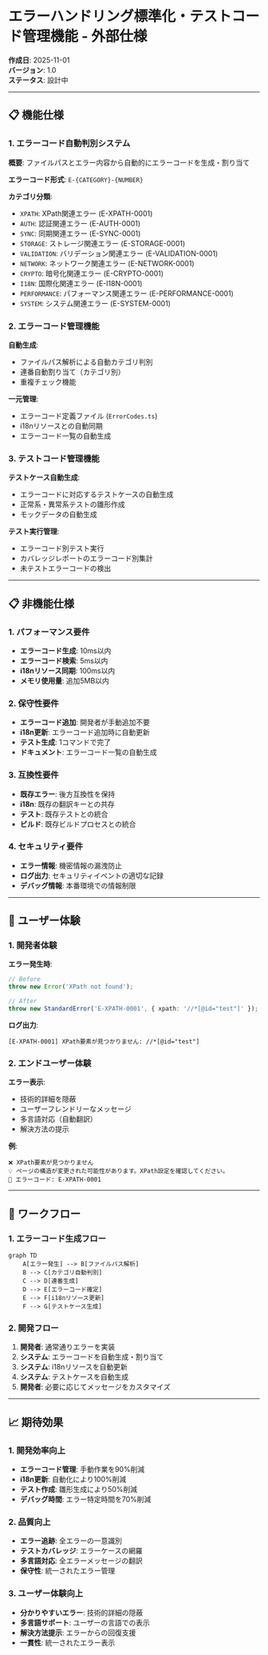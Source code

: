 # エラーハンドリング標準化・テストコード管理機能 - 外部仕様

**作成日**: 2025-11-01  
**バージョン**: 1.0  
**ステータス**: 設計中

---

## 📋 機能仕様

### 1. エラーコード自動判別システム

**概要**: ファイルパスとエラー内容から自動的にエラーコードを生成・割り当て

**エラーコード形式**: `E-{CATEGORY}-{NUMBER}`

**カテゴリ分類**:
- `XPATH`: XPath関連エラー (E-XPATH-0001)
- `AUTH`: 認証関連エラー (E-AUTH-0001)
- `SYNC`: 同期関連エラー (E-SYNC-0001)
- `STORAGE`: ストレージ関連エラー (E-STORAGE-0001)
- `VALIDATION`: バリデーション関連エラー (E-VALIDATION-0001)
- `NETWORK`: ネットワーク関連エラー (E-NETWORK-0001)
- `CRYPTO`: 暗号化関連エラー (E-CRYPTO-0001)
- `I18N`: 国際化関連エラー (E-I18N-0001)
- `PERFORMANCE`: パフォーマンス関連エラー (E-PERFORMANCE-0001)
- `SYSTEM`: システム関連エラー (E-SYSTEM-0001)

### 2. エラーコード管理機能

**自動生成**:
- ファイルパス解析による自動カテゴリ判別
- 連番自動割り当て（カテゴリ別）
- 重複チェック機能

**一元管理**:
- エラーコード定義ファイル (`ErrorCodes.ts`)
- i18nリソースとの自動同期
- エラーコード一覧の自動生成

### 3. テストコード管理機能

**テストケース自動生成**:
- エラーコードに対応するテストケースの自動生成
- 正常系・異常系テストの雛形作成
- モックデータの自動生成

**テスト実行管理**:
- エラーコード別テスト実行
- カバレッジレポートのエラーコード別集計
- 未テストエラーコードの検出

---

## 📋 非機能仕様

### 1. パフォーマンス要件

- **エラーコード生成**: 10ms以内
- **エラーコード検索**: 5ms以内
- **i18nリソース同期**: 100ms以内
- **メモリ使用量**: 追加5MB以内

### 2. 保守性要件

- **エラーコード追加**: 開発者が手動追加不要
- **i18n更新**: エラーコード追加時に自動更新
- **テスト生成**: 1コマンドで完了
- **ドキュメント**: エラーコード一覧の自動生成

### 3. 互換性要件

- **既存エラー**: 後方互換性を保持
- **i18n**: 既存の翻訳キーとの共存
- **テスト**: 既存テストとの統合
- **ビルド**: 既存ビルドプロセスとの統合

### 4. セキュリティ要件

- **エラー情報**: 機密情報の漏洩防止
- **ログ出力**: セキュリティイベントの適切な記録
- **デバッグ情報**: 本番環境での情報制限

---

## 🎯 ユーザー体験

### 1. 開発者体験

**エラー発生時**:
```typescript
// Before
throw new Error('XPath not found');

// After  
throw new StandardError('E-XPATH-0001', { xpath: '//*[@id="test"]' });
```

**ログ出力**:
```
[E-XPATH-0001] XPath要素が見つかりません: //*[@id="test"]
```

### 2. エンドユーザー体験

**エラー表示**:
- 技術的詳細を隠蔽
- ユーザーフレンドリーなメッセージ
- 多言語対応（自動翻訳）
- 解決方法の提示

**例**:
```
❌ XPath要素が見つかりません
💡 ページの構造が変更された可能性があります。XPath設定を確認してください。
🔧 エラーコード: E-XPATH-0001
```

---

## 🔄 ワークフロー

### 1. エラーコード生成フロー

```mermaid
graph TD
    A[エラー発生] --> B[ファイルパス解析]
    B --> C[カテゴリ自動判別]
    C --> D[連番生成]
    D --> E[エラーコード確定]
    E --> F[i18nリソース更新]
    F --> G[テストケース生成]
```

### 2. 開発フロー

1. **開発者**: 通常通りエラーを実装
2. **システム**: エラーコードを自動生成・割り当て
3. **システム**: i18nリソースを自動更新
4. **システム**: テストケースを自動生成
5. **開発者**: 必要に応じてメッセージをカスタマイズ

---

## 📈 期待効果

### 1. 開発効率向上

- **エラーコード管理**: 手動作業を90%削減
- **i18n更新**: 自動化により100%削減
- **テスト作成**: 雛形生成により50%削減
- **デバッグ時間**: エラー特定時間を70%削減

### 2. 品質向上

- **エラー追跡**: 全エラーの一意識別
- **テストカバレッジ**: エラーケースの網羅
- **多言語対応**: 全エラーメッセージの翻訳
- **保守性**: 統一されたエラー管理

### 3. ユーザー体験向上

- **分かりやすいエラー**: 技術的詳細の隠蔽
- **多言語サポート**: ユーザーの言語での表示
- **解決方法提示**: エラーからの回復支援
- **一貫性**: 統一されたエラー表示
